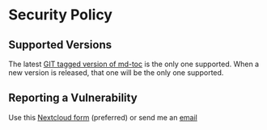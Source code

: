 # Security Policy

## Supported Versions

The latest
[GIT tagged version of md-toc](https://github.com/frnmst/md-toc/tags) is the
only one supported. When a new version is released, that one will be the only
one supported.

## Reporting a Vulnerability

Use this
[Nextcloud form](https://cloud.franco.net.eu.org/apps/forms/s/ozgp2GqH46QMmsE9JPn5aP8B)
(preferred) or send me an
[email](https://blog.franco.net.eu.org/about/#contacts)
